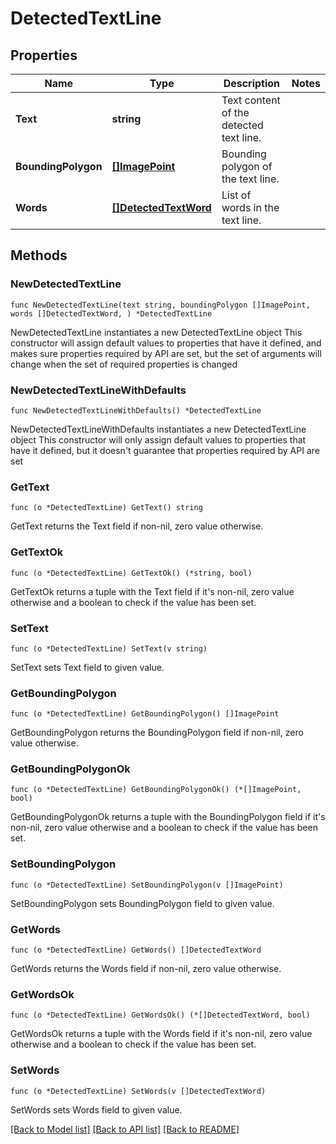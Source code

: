 # DetectedTextLine

## Properties

Name | Type | Description | Notes
------------ | ------------- | ------------- | -------------
**Text** | **string** | Text content of the detected text line. | 
**BoundingPolygon** | [**[]ImagePoint**](ImagePoint.md) | Bounding polygon of the text line. | 
**Words** | [**[]DetectedTextWord**](DetectedTextWord.md) | List of words in the text line. | 

## Methods

### NewDetectedTextLine

`func NewDetectedTextLine(text string, boundingPolygon []ImagePoint, words []DetectedTextWord, ) *DetectedTextLine`

NewDetectedTextLine instantiates a new DetectedTextLine object
This constructor will assign default values to properties that have it defined,
and makes sure properties required by API are set, but the set of arguments
will change when the set of required properties is changed

### NewDetectedTextLineWithDefaults

`func NewDetectedTextLineWithDefaults() *DetectedTextLine`

NewDetectedTextLineWithDefaults instantiates a new DetectedTextLine object
This constructor will only assign default values to properties that have it defined,
but it doesn't guarantee that properties required by API are set

### GetText

`func (o *DetectedTextLine) GetText() string`

GetText returns the Text field if non-nil, zero value otherwise.

### GetTextOk

`func (o *DetectedTextLine) GetTextOk() (*string, bool)`

GetTextOk returns a tuple with the Text field if it's non-nil, zero value otherwise
and a boolean to check if the value has been set.

### SetText

`func (o *DetectedTextLine) SetText(v string)`

SetText sets Text field to given value.


### GetBoundingPolygon

`func (o *DetectedTextLine) GetBoundingPolygon() []ImagePoint`

GetBoundingPolygon returns the BoundingPolygon field if non-nil, zero value otherwise.

### GetBoundingPolygonOk

`func (o *DetectedTextLine) GetBoundingPolygonOk() (*[]ImagePoint, bool)`

GetBoundingPolygonOk returns a tuple with the BoundingPolygon field if it's non-nil, zero value otherwise
and a boolean to check if the value has been set.

### SetBoundingPolygon

`func (o *DetectedTextLine) SetBoundingPolygon(v []ImagePoint)`

SetBoundingPolygon sets BoundingPolygon field to given value.


### GetWords

`func (o *DetectedTextLine) GetWords() []DetectedTextWord`

GetWords returns the Words field if non-nil, zero value otherwise.

### GetWordsOk

`func (o *DetectedTextLine) GetWordsOk() (*[]DetectedTextWord, bool)`

GetWordsOk returns a tuple with the Words field if it's non-nil, zero value otherwise
and a boolean to check if the value has been set.

### SetWords

`func (o *DetectedTextLine) SetWords(v []DetectedTextWord)`

SetWords sets Words field to given value.



[[Back to Model list]](../README.md#documentation-for-models) [[Back to API list]](../README.md#documentation-for-api-endpoints) [[Back to README]](../README.md)


